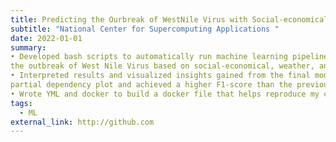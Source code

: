 ```yaml
---
title: Predicting the Ourbreak of WestNile Virus with Social-economical Factors
subtitle: "National Center for Supercomputing Applications "
date: 2022-01-01
summary: 
• Developed bash scripts to automatically run machine learning pipeline (ETL, Model fitting with Pytorch/sklearn) to predict
the outbreak of West Nile Virus based on social-economical, weather, and geological covariates with a giant dataset (100GB).
• Interpreted results and visualized insights gained from the final model (random forest) to the public health experts using
partial dependency plot and achieved a higher F1-score than the previous papers. Paper submitted to PLOS Journal.
• Wrote YML and docker to build a docker file that helps reproduce my code for future work.
tags:
  - ML
external_link: http://github.com
---
```

